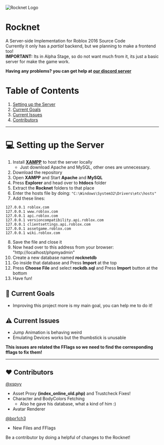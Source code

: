 ![Rocknet Logo](https://github.com/user-attachments/assets/04d7a167-a35b-474f-b86b-4d81ec6b3ac4)

# Rocknet

A Server-side Implementation for Roblox 2016 Source Code<br>Currently it only has a *partial* backend, but we planning to make a frontend too!<br>
**IMPORTANT:** Its in Alpha Stage, so do not want much from it, its just a basic server for make the game work.

**Having any problems? you can get help at [our discord server](https://www.discord.gg/rVrYHdrbsp)**<br>

# Table of Contents
1. [Setting up the Server](#-setting-up-the-server)
2. [Current Goals](#-current-goals)
3. [Current Issues](#%EF%B8%8F-current-issues)
4. [Contributors](#-contributors)

---

# 💻 Setting up the Server
1. Install **[XAMPP](https://www.apachefriends.org/index.html)** to host the server locally
   - Just download Apache and MySQL, other ones are unnecessary.
2. Download the repository
3. Open **XAMPP** and Start **Apache** and **MySQL**
4. Press **Explorer** and head over to **htdocs** folder
5. Extract the **Rocknet** folders to that place
6. Enter the hosts file by doing: `"C:\Windows\System32\Drivers\etc\hosts"`
7. Add these lines:
```
127.0.0.1 roblox.com 
127.0.0.1 www.roblox.com 
127.0.0.1 api.roblox.com
127.0.0.1 versioncompatibility.api.roblox.com
127.0.0.1 clientsettings.api.roblox.com
127.0.0.1 assetgame.roblox.com
127.0.0.1 wiki.roblox.com
```
8. Save the file and close it
9. Now head over to this address from your browser: "http://localhost/phpmyadmin"
10. Create a new database named **rocknetdb**
11. Go inside that database and Press **Import** at the top
12. Press **Choose File** and select **rockdb.sql** and Press **Import** button at the bottom
13. Have fun!

## 🎯 Current Goals
- Improving this project more is my main goal, you can help me to do it!

## ⚠️ Current Issues

- Jump Animation is behaving weird
- Emulating Devices works but the thumbstick is unusable

**This issues are related the FFlags so we need to find the corresponding fflags to fix them!**

---

## ❤️ Contributors
[@xspyy](https://github.com/xspyy)
* Asset Proxy **(index_online_old.php)** and Trustcheck Fixes!
* Character and BodyColors Fetching
   * Also he gave his database, what a kind of him :)
* Avatar Renderer


[@bpr1ch3](https://github.com/bpr1ch3)
* New Files and FFlags

Be a contributor by doing a helpful of changes to the Rocknet!

